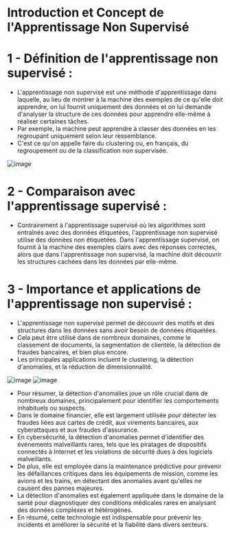 # Introduction et Concept de l'Apprentissage Non Supervisé

# 1 - Définition de l'apprentissage non supervisé :
- L'apprentissage non supervisé est une méthode d'apprentissage dans laquelle, au lieu de montrer à la machine des exemples de ce qu'elle doit apprendre, on lui fournit uniquement des données et on lui demande d'analyser la structure de ces données pour apprendre elle-même à réaliser certaines tâches.
- Par exemple, la machine peut apprendre à classer des données en les regroupant uniquement selon leur ressemblance.
- C'est ce qu'on appelle faire du clustering ou, en français, du regroupement ou de la classification non supervisée.

![image](https://github.com/hrhouma/Apprentissage-Non-Supervise-1/assets/10111526/0ec38548-6636-4c7f-836e-4c807cdb288b)

# 2 - Comparaison avec l'apprentissage supervisé :
- Contrairement à l'apprentissage supervisé où les algorithmes sont entraînés avec des données étiquetées, l'apprentissage non supervisé utilise des données non étiquetées. Dans l'apprentissage supervisé, on fournit à la machine des exemples clairs avec des réponses correctes, alors que dans l'apprentissage non supervisé, la machine doit découvrir les structures cachées dans les données par elle-même.
# 3 - Importance et applications de l'apprentissage non supervisé :
- L'apprentissage non supervisé permet de découvrir des motifs et des structures dans les données sans avoir besoin de données étiquetées.
- Cela peut être utilisé dans de nombreux domaines, comme le classement de documents, la segmentation de clientèle, la détection de fraudes bancaires, et bien plus encore.
- Les principales applications incluent le clustering, la détection d'anomalies, et la réduction de dimensionnalité.

![image](https://github.com/hrhouma/Apprentissage-Non-Supervise-1/assets/10111526/1a8eb8a2-9f5c-44ff-af43-e90b7005d506)
![image](https://github.com/hrhouma/Apprentissage-Non-Supervise-1/assets/10111526/5c49f3f3-c13e-4b96-92ff-1789e1302753)




- Pour résumer, la détection d'anomalies joue un rôle crucial dans de nombreux domaines, principalement pour identifier les comportements inhabituels ou suspects. 
- Dans le domaine financier, elle est largement utilisée pour détecter les fraudes liées aux cartes de crédit, aux virements bancaires, aux cyberattaques et aux fraudes d'assurance.
- En cybersécurité, la détection d'anomalies permet d'identifier des événements malveillants rares, tels que les piratages de dispositifs connectés à Internet et les violations de sécurité dues à des logiciels malveillants.
- De plus, elle est employée dans la maintenance prédictive pour prévenir les défaillances critiques dans les équipements de mission, comme les avions et les trains, en détectant des anomalies avant qu'elles ne causent des pannes majeures.
- La détection d'anomalies est également appliquée dans le domaine de la santé pour diagnostiquer des conditions médicales rares en analysant des données complexes et hétérogènes.
- En résumé, cette technologie est indispensable pour prévenir les incidents et améliorer la sécurité et la fiabilité dans divers secteurs.
